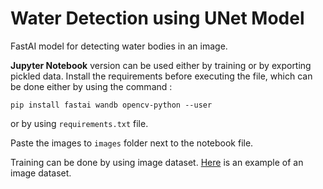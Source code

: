 # **Water Detection using UNet Model**
FastAI model for detecting water bodies in an image.


**Jupyter Notebook** version can be used either by training or by exporting pickled data.
Install the requirements before executing the file, which can be done either by using the command :
```
pip install fastai wandb opencv-python --user
```
or by using `requirements.txt` file.

Paste the images to `images` folder next to the notebook file.

Training can be done by using image dataset. [Here](https://github.com/adarshrao1/image-dataset) is an example of an image dataset.

